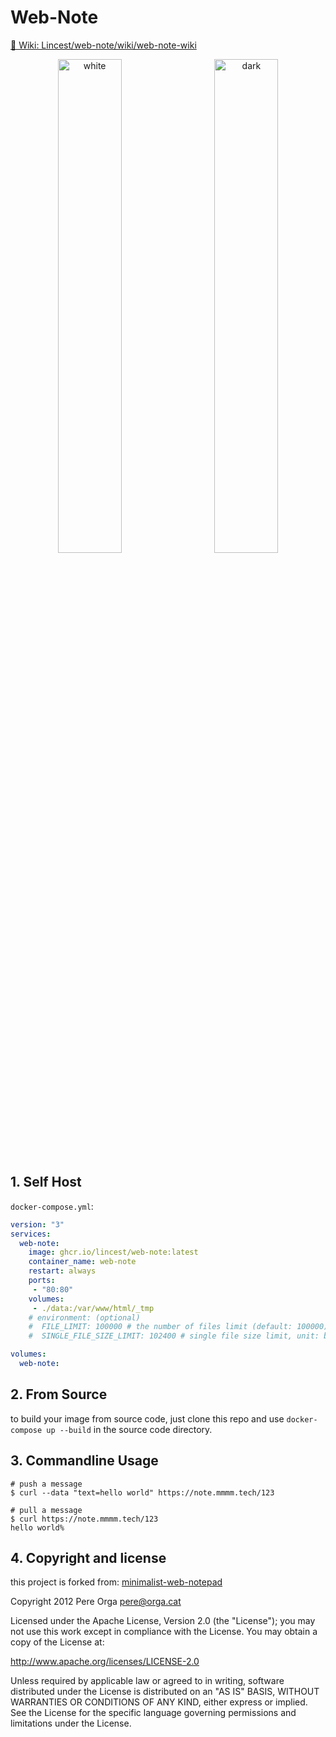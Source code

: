 # Web-Note 

[🔗 Wiki: Lincest/web-note/wiki/web-note-wiki](https://github.com/Lincest/web-note/wiki)

<div align=center>
  <img src="https://i.imgur.com/EfLSz55.png" alt="white" width="45%" hspace="10">
  <img src="https://i.imgur.com/w8DGwoy.png" alt="dark" width="45%" hspace="10">
</div>

##  1. <a name='SelfHost'></a>Self Host

`docker-compose.yml`: 

```yaml
version: "3"
services:
  web-note:
    image: ghcr.io/lincest/web-note:latest
    container_name: web-note
    restart: always
    ports:
     - "80:80"
    volumes:
     - ./data:/var/www/html/_tmp
    # environment: (optional)
    #  FILE_LIMIT: 100000 # the number of files limit (default: 100000)
    #  SINGLE_FILE_SIZE_LIMIT: 102400 # single file size limit, unit: byte (default: 102400)

volumes:
  web-note:
```

##  2. <a name='FromSource'></a>From Source

to build your image from source code, just clone this repo and use `docker-compose up --build` in the source code directory.

##  3. <a name='CommandlineUsage'></a>Commandline Usage

```shell
# push a message
$ curl --data "text=hello world" https://note.mmmm.tech/123

# pull a message
$ curl https://note.mmmm.tech/123
hello world%
```

##  4. <a name='Copyrightandlicense'></a>Copyright and license

this project is forked from: [minimalist-web-notepad](https://github.com/pereorga/minimalist-web-notepad)

Copyright 2012 Pere Orga pere@orga.cat

Licensed under the Apache License, Version 2.0 (the "License"); you may not use this work except in compliance with the License. You may obtain a copy of the License at:

http://www.apache.org/licenses/LICENSE-2.0

Unless required by applicable law or agreed to in writing, software distributed under the License is distributed on an "AS IS" BASIS, WITHOUT WARRANTIES OR CONDITIONS OF ANY KIND, either express or implied. See the License for the specific language governing permissions and limitations under the License.
